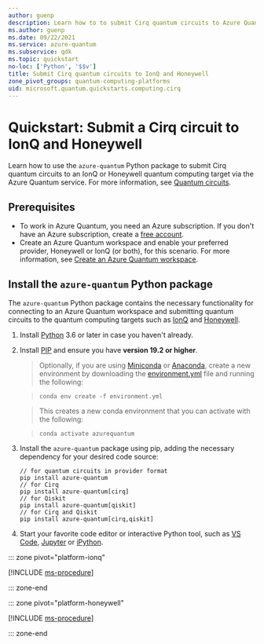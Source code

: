 ```yaml
---
author: guenp
description: Learn how to to submit Cirq quantum circuits to Azure Quantum.
ms.author: guenp
ms.date: 09/22/2021
ms.service: azure-quantum
ms.subservice: qdk
ms.topic: quickstart
no-loc: ['Python', '$$v']
title: Submit Cirq quantum circuits to IonQ and Honeywell
zone_pivot_groups: quantum-computing-platforms
uid: microsoft.quantum.quickstarts.computing.cirq
--- 
```


# Quickstart: Submit a Cirq circuit to IonQ and Honeywell

Learn how to use the `azure-quantum` Python package to submit Cirq quantum circuits to an IonQ or Honeywell quantum computing target via the Azure Quantum service. For more information, see [Quantum circuits](xref:microsoft.quantum.concepts.circuits).

## Prerequisites

- To work in Azure Quantum, you need an Azure subscription. If you don't have an Azure subscription, create a [free account](https://azure.microsoft.com/free/).
- Create an Azure Quantum workspace and enable your preferred provider, Honeywell or IonQ (or both), for this scenario. For more information, see [Create an Azure Quantum workspace](xref:microsoft.quantum.how-to.workspace).

## Install the `azure-quantum` Python package

The `azure-quantum` Python package contains the necessary functionality for connecting to an Azure Quantum workspace and submitting quantum circuits to the quantum computing targets such as [IonQ](xref:microsoft.quantum.providers.ionq) and [Honeywell](xref:microsoft.quantum.providers.honeywell).

1. Install [Python](https://www.python.org/downloads/) 3.6 or later in case you haven't already.
1. Install [PIP](https://pip.pypa.io/en/stable/) and ensure you have **version 19.2 or higher**.
    > Optionally, if you are using [Miniconda](https://docs.conda.io/en/latest/miniconda.html) or [Anaconda](https://www.anaconda.com/products/individual#Downloads), create a new environment by downloading the [environment.yml](https://github.com/microsoft/qdk-python/blob/main/azure-quantum/environment.yml) file and running the following:

    >```shell
    >conda env create -f environment.yml
    >```

    > This creates a new conda environment that you can activate with the following:

    >```shell
    >conda activate azurequantum
    >```

1. Install the `azure-quantum` package using pip, adding the necessary dependency for your desired code source:

    ```shell
    // for quantum circuits in provider format
    pip install azure-quantum
    // for Cirq
    pip install azure-quantum[cirq]
    // for Qiskit
    pip install azure-quantum[qiskit]
    // for Cirq and Qiskit
    pip install azure-quantum[cirq,qiskit]
    ```

1. Start your favorite code editor or interactive Python tool, such as [VS Code](https://code.visualstudio.com/docs/python/jupyter-support-py), [Jupyter](https://jupyter.readthedocs.io/en/latest/content-quickstart.html) or [iPython](https://ipython.readthedocs.io/en/stable/interactive/tutorial.html).


::: zone pivot="platform-ionq"

[!INCLUDE [ms-procedure](includes/quickstart-cirq-include-ionq.md)]

::: zone-end

::: zone pivot="platform-honeywell"

[!INCLUDE [ms-procedure](includes/quickstart-cirq-include-honeywell.md)]

::: zone-end


